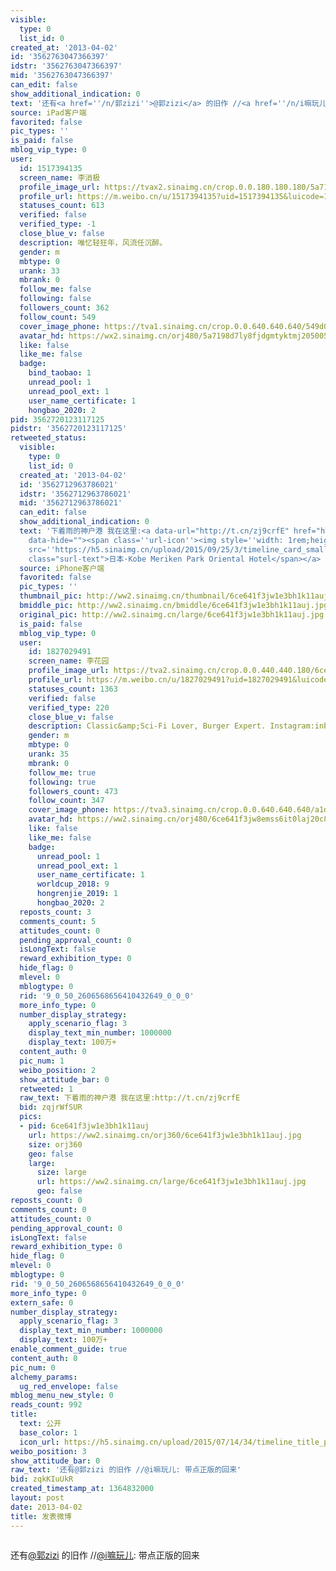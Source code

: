 ```yaml
---
visible:
  type: 0
  list_id: 0
created_at: '2013-04-02'
id: '3562763047366397'
idstr: '3562763047366397'
mid: '3562763047366397'
can_edit: false
show_additional_indication: 0
text: '还有<a href=''/n/郭zizi''>@郭zizi</a> 的旧作 //<a href=''/n/i嘛玩儿''>@i嘛玩儿</a>: 带点正版的回来'
source: iPad客户端
favorited: false
pic_types: ''
is_paid: false
mblog_vip_type: 0
user:
  id: 1517394135
  screen_name: 李消极
  profile_image_url: https://tvax2.sinaimg.cn/crop.0.0.180.180.180/5a7198d7ly8fjdgmtyktmj20500500so.jpg?KID=imgbed,tva&Expires=1606399707&ssig=AzfwfV7nVT
  profile_url: https://m.weibo.cn/u/1517394135?uid=1517394135&luicode=10000011&lfid=2304131517394135_-_WEIBO_SECOND_PROFILE_WEIBO
  statuses_count: 613
  verified: false
  verified_type: -1
  close_blue_v: false
  description: 唯忆轻狂年，风流任沉醉。
  gender: m
  mbtype: 0
  urank: 33
  mbrank: 0
  follow_me: false
  following: false
  followers_count: 362
  follow_count: 549
  cover_image_phone: https://tva1.sinaimg.cn/crop.0.0.640.640.640/549d0121tw1egm1kjly3jj20hs0hsq4f.jpg
  avatar_hd: https://wx2.sinaimg.cn/orj480/5a7198d7ly8fjdgmtyktmj20500500so.jpg
  like: false
  like_me: false
  badge:
    bind_taobao: 1
    unread_pool: 1
    unread_pool_ext: 1
    user_name_certificate: 1
    hongbao_2020: 2
pid: 3562720123117125
pidstr: '3562720123117125'
retweeted_status:
  visible:
    type: 0
    list_id: 0
  created_at: '2013-04-02'
  id: '3562712963786021'
  idstr: '3562712963786021'
  mid: '3562712963786021'
  can_edit: false
  show_additional_indication: 0
  text: '下着雨的神户港 我在这里:<a data-url="http://t.cn/zj9crfE" href="https://m.weibo.cn/p/index?containerid=2306570042B2094750D264A3F5429A&luicode=10000011&lfid=2304131517394135_-_WEIBO_SECOND_PROFILE_WEIBO"
    data-hide=""><span class=''url-icon''><img style=''width: 1rem;height: 1rem''
    src=''https://h5.sinaimg.cn/upload/2015/09/25/3/timeline_card_small_location_default.png''></span><span
    class="surl-text">日本·Kobe Meriken Park Oriental Hotel</span></a> '
  source: iPhone客户端
  favorited: false
  pic_types: ''
  thumbnail_pic: http://ww2.sinaimg.cn/thumbnail/6ce641f3jw1e3bh1k11auj.jpg
  bmiddle_pic: http://ww2.sinaimg.cn/bmiddle/6ce641f3jw1e3bh1k11auj.jpg
  original_pic: http://ww2.sinaimg.cn/large/6ce641f3jw1e3bh1k11auj.jpg
  is_paid: false
  mblog_vip_type: 0
  user:
    id: 1827029491
    screen_name: 李花园
    profile_image_url: https://tva2.sinaimg.cn/crop.0.0.440.440.180/6ce641f3jw8emss6it0laj20c80c93ym.jpg?KID=imgbed,tva&Expires=1606399707&ssig=Fx0XV5vUIl
    profile_url: https://m.weibo.cn/u/1827029491?uid=1827029491&luicode=10000011&lfid=2304131517394135_-_WEIBO_SECOND_PROFILE_WEIBO
    statuses_count: 1363
    verified: false
    verified_type: 220
    close_blue_v: false
    description: Classic&amp;Sci-Fi Lover, Burger Expert. Instagram:inbruge19
    gender: m
    mbtype: 0
    urank: 35
    mbrank: 0
    follow_me: true
    following: true
    followers_count: 473
    follow_count: 347
    cover_image_phone: https://tva3.sinaimg.cn/crop.0.0.640.640.640/a1d3feabjw1ecatd6m582j20hs0hsdka.jpg
    avatar_hd: https://ww2.sinaimg.cn/orj480/6ce641f3jw8emss6it0laj20c80c93ym.jpg
    like: false
    like_me: false
    badge:
      unread_pool: 1
      unread_pool_ext: 1
      user_name_certificate: 1
      worldcup_2018: 9
      hongrenjie_2019: 1
      hongbao_2020: 2
  reposts_count: 3
  comments_count: 5
  attitudes_count: 0
  pending_approval_count: 0
  isLongText: false
  reward_exhibition_type: 0
  hide_flag: 0
  mlevel: 0
  mblogtype: 0
  rid: '9_0_50_2606568656410432649_0_0_0'
  more_info_type: 0
  number_display_strategy:
    apply_scenario_flag: 3
    display_text_min_number: 1000000
    display_text: 100万+
  content_auth: 0
  pic_num: 1
  weibo_position: 2
  show_attitude_bar: 0
  retweeted: 1
  raw_text: 下着雨的神户港 我在这里:http://t.cn/zj9crfE ​​​
  bid: zqjrWfSUR
  pics:
  - pid: 6ce641f3jw1e3bh1k11auj
    url: https://ww2.sinaimg.cn/orj360/6ce641f3jw1e3bh1k11auj.jpg
    size: orj360
    geo: false
    large:
      size: large
      url: https://ww2.sinaimg.cn/large/6ce641f3jw1e3bh1k11auj.jpg
      geo: false
reposts_count: 0
comments_count: 0
attitudes_count: 0
pending_approval_count: 0
isLongText: false
reward_exhibition_type: 0
hide_flag: 0
mlevel: 0
mblogtype: 0
rid: '9_0_50_2606568656410432649_0_0_0'
more_info_type: 0
extern_safe: 0
number_display_strategy:
  apply_scenario_flag: 3
  display_text_min_number: 1000000
  display_text: 100万+
enable_comment_guide: true
content_auth: 0
pic_num: 0
alchemy_params:
  ug_red_envelope: false
mblog_menu_new_style: 0
reads_count: 992
title:
  text: 公开
  base_color: 1
  icon_url: https://h5.sinaimg.cn/upload/2015/07/14/34/timeline_title_public_default.png
weibo_position: 3
show_attitude_bar: 0
raw_text: '还有@郭zizi 的旧作 //@i嘛玩儿: 带点正版的回来'
bid: zqkKIuUkR
created_timestamp_at: 1364832000
layout: post
date: 2013-04-02
title: 发表微博
---
```


![]()

还有<a href='/n/郭zizi'>@郭zizi</a> 的旧作 //<a href='/n/i嘛玩儿'>@i嘛玩儿</a>: 带点正版的回来

